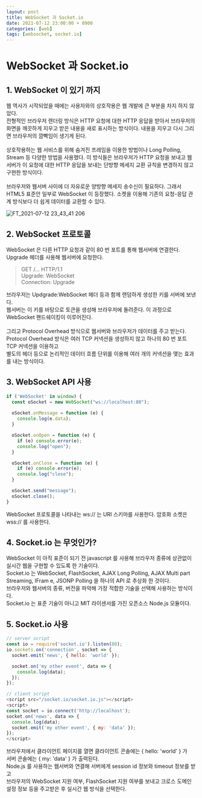 ```yaml
---
layout: post
title: WebSocket 과 Socket.io
date: 2021-07-12 23:00:00 + 0900
categories: [web]
tags: [websocket, socket.io]
---
```

# WebSocket 과 Socket.io

## 1. WebSocket 이 있기 까지
웹 역사가 시작되었을 때에는 사용자와의 상호작용은 웹 개발에 큰 부분을 차지 하지 않았다.   
전형적인 브라우저 렌더링 방식은 HTTP 요청에 대한 HTTP 응답을 받아서 브라우저의 화면을 깨끗하게 지우고 받은 내용을 새로 표시하는 방식이다. 내용을 지우고 다시 그리면 브라우저의 깜빡임이 생기게 된다.   
<br/>
상호작용하는 웹 서비스를 위해 숨겨진 프레임을 이용한 방법이나 Long Polling, Stream 등 다양한 방법을 사용했다. 이 방식들은 브라우저가 HTTP 요청을 보내고 웹서버가 이 요청에 대한 HTTP 응답을 보내는 단방향 메세지 교환 규칙을 변경하지 않고 구현한 방식이다.    
<br/>
브라우저와 웹서버 사이에 더 자유로운 양방향 메세지 송수신이 필요하다. 그래서 HTML5 표준안 일부로 WebSocket 이 등장했다. 소켓을 이용해 기존의 요청-응답 관계 방식보다 더 쉽게 데이터를 교환할 수 있다.   

![FT_2021-07-12 23_43_41 206](https://user-images.githubusercontent.com/13375810/125307566-206dba80-e36b-11eb-8567-180004159aff.png)
<br/>

## 2. WebSocket 프로토콜
WebSocket 은 다른 HTTP 요청과 같이 80 번 포트를 통해 웹서버에 연결한다. Upgrade 헤더를 사용해 웹서버에 요청한다.    
> GET /... HTTP/1.1   
> Upgrade: WebSocket   
> Connection: Upgrade   

브라우저는 Updgrade:WebSocket 헤더 등과 함께 랜덤하게 생성한 키를 서버에 보낸다.   
웹서버는 이 키를 바탕으로 토큰을 생성해 브라우저에 돌려준다. 이 과정으로 WebSocket 핸드쉐이킹이 이루어진다.   
<br/>
그리고 Protocol Overhead 방식으로 웹서버와 브라우저가 데이터를 주고 받는다.   
Protocol Overhead 방식은 여러 TCP 커넥션을 생성하지 않고 하나의 80 번 포트 TCP 커넥션을 이용하고   
별도의 헤더 등으로 논리적인 데이터 흐름 단위를 이용해 여러 개의 커넥션을 맺는 효과를 내는 방식이다.   

## 3. WebSocket API 사용
```javascript
if ('WebSocket' in window) {
  const oSocket = new WebSocket("ws://localhost:80");
  
  oSocket.onMessage = function (e) {
    console.log(e.data);
  }

  oSocket.onOpen = function (e) {
    if (e) console.error(e);
    console.log("open");
  }

  oSocket.onClose = function (e) {
    if (e) console.error(e);
    console.log("close");
  }

  oSocket.send("message");
  oSocket.close();
}
```

WebSocket 프로토콜을 나타내는 ws:// 는 URI 스키마를 사용한다. 암호화 소켓은 wss:// 를 사용한다.   

## 4. Socket.io 는 무엇인가?
WebSocket 이 아직 표준이 되기 전 javascript 를 사용해 브라우저 종류에 상관없이 실시간 웹을 구현할 수 있도록 한 기술이다.   
Socket.io 는 WebSocket, FlashSocket, AJAX Long Polling, AJAX Multi part Streaming, IFram e, JSONP Polling 을 하나의 API 로 추상화 한 것이다.   
브라우저와 웹서버의 종류, 버전을 파악해 가장 적합한 기술을 선택해 사용하는 방식이다.   
Socket.io 는 표준 기술이 아니고 MIT 라이센서를 가진 오픈소스 Node.js 모듈이다.   
## 5. Socket.io 사용
```javascript
// server script
const io = require('socket.io').listen(80);
io.sockets.on('connection', socket => {
  socket.emit('news', { hello: 'world' });

  socket.on('my other event', data => {
    console.log(data);
  });
});
```

```javascript
// client script
<script src="/socket.io/socket.io.js"></script>
<script>
const socket = io.connect('http://localhost');
socket.on('news', data => {
  console.log(data);
  socket.emit('my other event', { my: 'data' });
});
</script>
```
브라우저에서 클라이언트 페이지를 열면 클라이언트 콘솔에는 { hello: 'world' } 가   
서버 콘솔에는 { my: 'data' } 가 출력된다.   
Node.js 를 사용하는 웹서버와 연결해 서버에게 session id 정보와 timeout 정보를 받고   
브라우저의 WebSocket 지원 여부, FlashSocket 지원 여부를 보내고 크로스 도메인 설정 정보 등을 주고받은 후 실시간 웹 방식을 선택한다.   

